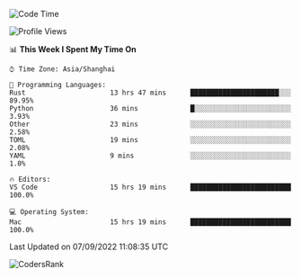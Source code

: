 <!--START_SECTION:waka-->
![Code Time](http://img.shields.io/badge/Code%20Time-1%2C676%20hrs%2022%20mins-blue)

![Profile Views](http://img.shields.io/badge/Profile%20Views-10-blue)

📊 **This Week I Spent My Time On** 

```text
⌚︎ Time Zone: Asia/Shanghai

💬 Programming Languages: 
Rust                     13 hrs 47 mins      ██████████████████████░░░   89.95% 
Python                   36 mins             █░░░░░░░░░░░░░░░░░░░░░░░░   3.93% 
Other                    23 mins             ░░░░░░░░░░░░░░░░░░░░░░░░░   2.58% 
TOML                     19 mins             ░░░░░░░░░░░░░░░░░░░░░░░░░   2.08% 
YAML                     9 mins              ░░░░░░░░░░░░░░░░░░░░░░░░░   1.0%

🔥 Editors: 
VS Code                  15 hrs 19 mins      █████████████████████████   100.0%

💻 Operating System: 
Mac                      15 hrs 19 mins      █████████████████████████   100.0%

```


 Last Updated on 07/09/2022 11:08:35 UTC
<!--END_SECTION:waka-->

![CodersRank](https://cr-skills-chart-widget.azurewebsites.net/api/api?username=BugenZhao&padding=16&tooltip=true&branding=false&sort-by-score=true&skills=Rust%2C%20Swift%2C%20C%2C%20TypeScript%2C%20Java%2C%20Go%2C%20Dart%2C%20C%2B%2B%2C%20Python%2C%20Assembly%2C%20Shell%2C%20Kotlin)
